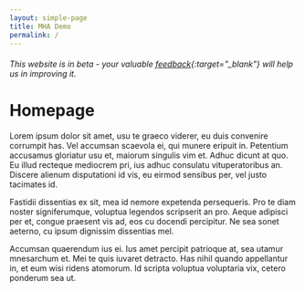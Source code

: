 ```yaml
---
layout: simple-page
title: MHA Demo
permalink: /
---
```

###### This website is in beta - your valuable [feedback](https://form.sg/#!/forms/govtech/5a9ce876b3a3b6006e6b8335){:target="_blank"} will help us in improving it.

# **Homepage**

Lorem ipsum dolor sit amet, usu te graeco viderer, eu duis convenire corrumpit has. Vel accumsan scaevola ei, qui munere eripuit in. Petentium accusamus gloriatur usu et, maiorum singulis vim et. Adhuc dicunt at quo. Eu illud recteque mediocrem pri, ius adhuc consulatu vituperatoribus an. Discere alienum disputationi id vis, eu eirmod sensibus per, vel justo tacimates id.

Fastidii dissentias ex sit, mea id nemore expetenda persequeris. Pro te diam noster signiferumque, voluptua legendos scripserit an pro. Aeque adipisci per et, congue praesent vis ad, eos cu docendi percipitur. Ne sea sonet aeterno, cu ipsum dignissim dissentias mel.

Accumsan quaerendum ius ei. Ius amet percipit patrioque at, sea utamur mnesarchum et. Mei te quis iuvaret detracto. Has nihil quando appellantur in, et eum wisi ridens atomorum. Id scripta voluptua voluptaria vix, cetero ponderum sea ut.
